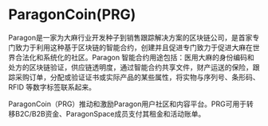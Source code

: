 # 

# ParagonCoin(PRG)

Paragon是一家为大麻行业开发种子到销售跟踪解决方案的区块链公司，是首家专门致力于利用这种基于区块链的智能合约，创建并且促进专门致力于促进大麻在世界合法化和系统化的社区。Paragon 智能合约用途包括：医用大麻的身份编码和处方的区块链验证，供应链透明度，通过智能合约共享文件，财产运送的保险，跟踪采购订单，分配或验证证书或实际产品的某些属性，将实物与序列号、条形码、RFID 等数字标签联系起来。

ParagonCoin（PRG）推动和激励Paragon用户社区和内容平台。PRG可用于转移B2C/B2B资金、ParagonSpace成员支付其租金和活动账单。


